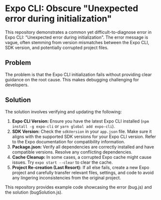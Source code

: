 # Expo CLI: Obscure "Unexpected error during initialization"

This repository demonstrates a common yet difficult-to-diagnose error in Expo CLI:  "Unexpected error during initialization". The error message is vague, often stemming from version mismatches between the Expo CLI, SDK version, and potentially corrupted project files. 

## Problem

The problem is that the Expo CLI initialization fails without providing clear guidance on the root cause. This makes debugging challenging for developers.

## Solution

The solution involves verifying and updating the following:

1. **Expo CLI Version:** Ensure you have the latest Expo CLI installed (`npm install -g expo-cli` or `yarn global add expo-cli`).
2. **SDK Version:** Check the `sdkVersion` in your `app.json` file. Make sure it aligns with the supported SDK versions for your Expo CLI version. Refer to the Expo documentation for compatibility information.
3. **Package.json:** Verify all dependencies are correctly installed and have compatible versions. Resolve any conflicting dependencies.
4. **Cache Cleanup:** In some cases, a corrupted Expo cache might cause issues. Try `expo start --clear` to clear the cache.
5. **Project Re-creation (Last Resort):** If all else fails, create a new Expo project and carefully transfer relevant files, settings, and code to avoid any lingering inconsistencies from the original project.

This repository provides example code showcasing the error (bug.js) and the solution (bugSolution.js).